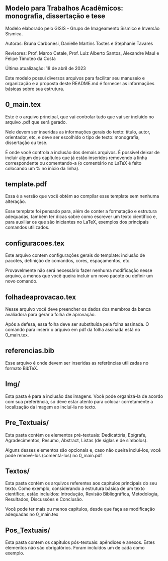Modelo para Trabalhos Acadêmicos: monografia, dissertação e tese
-----------------------------------------------------------------

Modelo elaborado pelo GISIS - Grupo de Imageamento Sísmico e Inversão Sísmica.

Autoras: Bruna Carbonesi, Danielle Martins Tostes e Stephanie Tavares

Revisores: Prof. Marco Cetale, Prof. Luiz Alberto Santos, Alexandre Maul e Felipe Timoteo da Costa

Última atualização: 18 de abril de 2023

Este modelo possui diversos arquivos para facilitar seu manuseio e organização e a proposta deste README.md é fornecer as informações básicas sobre sua estrutura.

0_main.tex
-----------------------------------------------------------------
Este é o arquivo principal, que vai controlar tudo que vai ser incluído no arquivo .pdf que será gerado.

Nele devem ser inseridas as informações gerais do texto: título, autor, orientador, etc, e deve ser escolhido o tipo de texto: monografia, dissertação ou tese.

É onde você controla a inclusão dos demais arquivos. É possível deixar de incluir algum dos capítulos que já estão inseridos removendo a linha correspondente ou comentando-a (o comentário no LaTeX é feito colocando um % no início da linha).

template.pdf
-----------------------------------------------------------------
Essa é a versão que você obtém ao compilar esse template sem nenhuma alteração. 

Esse template foi pensado para, além de conter a formatação e estrutura adequadas, também ter dicas sobre como escrever um texto científico e, para auxiliar os que são iniciantes no LaTeX, exemplos dos principais comandos utilizados.

configuracoes.tex
-----------------------------------------------------------------
Este arquivo contem configurações gerais do template: inclusão de pacotes, definição de comandos, cores, espaçamentos, etc.

Provavelmente não será necessário fazer nenhuma modificação nesse arquivo, a menos que você queira incluir um novo pacote ou definir um novo comando.

folhadeaprovacao.tex
-----------------------------------------------------------------
Nesse arquivo você deve preencher os dados dos membros da banca avaliadora para gerar a folha de aprovação.

Após a defesa, essa folha deve ser substituída pela folha assinada. O comando para inserir o arquivo em pdf da folha assinada está no 0_main.tex.

referencias.bib
-----------------------------------------------------------------
Esse arquivo é onde devem ser inseridas as referências utilizadas no formato BibTeX.

Img/
-----------------------------------------------------------------
Esta pasta é para a inclusão das imagens. Você pode organizá-la de acordo com sua preferência, só deve estar atento para colocar corretamente a localização da imagem ao incluí-la no texto. 

Pre_Textuais/
-----------------------------------------------------------------
Esta pasta contém os elementos pré-textuais: Dedicatória, Epígrafe, Agradecimentos, Resumo, Abstract, Listas (de siglas e de símbolos).

Alguns desses elementos são opcionais e, caso não queira incluí-los, você pode removê-los (comentá-los) no 0_main.pdf

Textos/
-----------------------------------------------------------------
Esta pasta contém os arquivos referentes aos capítulos principais do seu texto. Como exemplo, considerando a estrutura básica de um texto científico, estão incluídos: Introdução, Revisão Bibliográfica, Metodologia, Resultados, Discussões e Conclusão.

Você pode ter mais ou menos capítulos, desde que faça as modificação adequadas no 0_main.tex

Pos_Textuais/
-----------------------------------------------------------------
Esta pasta contem os capítulos pós-textuais: apêndices e anexos. Estes elementos não são obrigatórios. Foram incluídos um de cada como exemplo.
